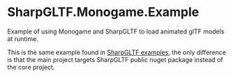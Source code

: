 # SharpGLTF.Monogame.Example

Example of using Monogame and SharpGLTF to load animated glTF models at runtime.

This is the same example found in [SharpGLTF examples](https://github.com/vpenades/SharpGLTF/tree/master/examples/MonoGameScene), the only difference is that the main project targets SharpGLTF public nuget package instead of the core project.
